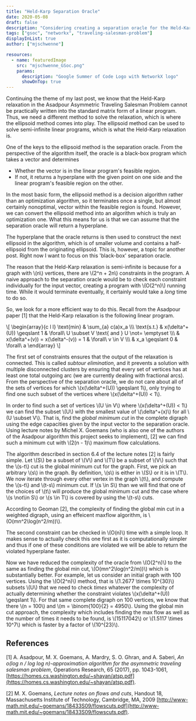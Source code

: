 ```yaml
---
title: "Held-Karp Separation Oracle"
date: 2020-05-08
draft: false
description: "Considering creating a separation oracle for the Held-Karp relaxation"
tags: ["gsoc", "networkx", "traveling-salesman-problem"]
displayInList: true
author: ["mjschwenne"]

resources:
  - name: featuredImage
    src: "mjschwenne_GSoc.png"
    params:
      description: "Google Summer of Code Logo with NetworkX logo"
      showOnTop: true
---
```


Continuing the theme of my last post, we know that the Held-Karp relaxation in the Asadpour Asymmetric Traveling Salesman Problem cannot be practically written into the standard matrix form of a linear program.
Thus, we need a different method to solve the relaxation, which is where the ellipsoid method comes into play.
The ellipsoid method can be used to solve semi-infinite linear programs, which is what the Held-Karp relaxation is.

One of the keys to the ellipsoid method is the separation oracle.
From the perspective of the algorithm itself, the oracle is a black-box program which takes a vector and determines

- Whether the vector is in the linear program's feasible region.
- If not, it returns a hyperplane with the given point on one side and the linear program's feasible region on the other.

In the most basic form, the ellipsoid method is a decision algorithm rather than an optimization algorithm, so it terminates once a single, but almost certainly nonoptimal, vector within the feasible region is found.
However, we can convert the ellipsoid method into an algorithm which is truly an optimization one.
What this means for us is that we can assume that the separation oracle will return a hyperplane.

The hyperplane that the oracle returns is then used to construct the next ellipsoid in the algorithm, which is of smaller volume and contains a half-ellipsoid from the originating ellipsoid.
This is, however, a topic for another post.
Right now I want to focus on this 'black-box' separation oracle.

The reason that the Held-Karp relaxation is semi-infinite is because for a graph with \\(n\\) vertices, there are \\(2^n + 2n\\) constraints in the program.
A naive approach to the separation oracle would be to check each constraint individually for the input vector, creating a program with \\(O(2^n)\\) running time.
While it would terminate eventually, it certainly would take a _long_ time to do so.

So, we look for a more efficient way to do this.
Recall from the Asadpour paper [1] that the Held-Karp relaxation is the following linear program.

\\[
\begin{array}{c l l}
\text{min} & \sum_{a} c(a)x_a \\\\\\
\text{s.t.} & x(\delta^+(U)) \geqslant 1 & \forall\ U \subset V \text{ and } U \not= \emptyset \\\\\\
& x(\delta^+(v)) = x(\delta^-(v)) = 1 & \forall\ v \in V \\\\\\
& x_a \geqslant 0 & \forall\ a
\end{array}
\\]

The first set of constraints ensures that the output of the relaxation is connected.
This is called _subtour elimination_, and it prevents a solution with multiple disconnected clusters by ensuring that every set of vertices has at least one total outgoing arc (we are currently dealing with fractional arcs).
From the perspective of the separation oracle, we do not care about all of the sets of vertices for which \\(x(\delta^+(U)) \geqslant 1\\), only trying to find one such subset of the vertices where \\(x(\delta^+(U)) < 1\\).

In order to find such a set of vertices \\(U \in V\\) where \\(x(\delta^+(U)) < 1\\) we can find the subset \\(U\\) with the smallest value of \\(\delta^+(x)\\) for all \\(U \subset V\\).
That is, find the _global minimum cut_ in the complete digraph using the edge capacities given by the input vector to the separation oracle.
Using lecture notes by Michel X. Goemans (who is also one of the authors of the Asadpour algorithm this project seeks to implement), [2] we can find such a minimum cut with \\(2(n - 1)\\) maximum flow calculations.

The algorithm described in section 6.4 of the lecture notes [2] is fairly simple.
Let \\(S\\) be a subset of \\(V\\) and \\(T\\) be a subset of \\(V\\) such that the \\(s-t\\) cut is the global minimum cut for the graph.
First, we pick an arbitrary \\(s\\) in the graph.
By definition, \\(s\\) is either in \\(S\\) or it is in \\(T\\).
We now iterate through every other vertex in the graph \\(t\\), and compute the \\(s-t\\) and \\(t-s\\) minimum cut.
If \\(s \in S\\) than we will find that one of the choices of \\(t\\) will produce the global minimum cut and the case where \\(s \not\in S\\) or \\(s \in T\\) is covered by using the \\(t-s\\) cuts.

According to Geoman [2], the complexity of finding the global min cut in a weighted digraph, using an effeicent maxflow algorithm, is \\(O(mn^2\log(n^2/m))\\).

The second constraint can be checked in \\(O(n)\\) time with a simple loop.
It makes sense to actually check this one first as it is computationally simpler and thus if one of these conditions are violated we will be able to return the violated hyperplane faster.

Now we have reduced the complexity of the oracle from \\(O(2^n)\\) to the same as finding the global min cut, \\(O(mn^2\log(n^2/m))\\) which is substantially better.
For example, let us consider an initial graph with 100 vertices.
Using the \\(O(2^n)\\) method, that is \\(1.2677 \times 10^{30}\\) subsets \\(U\\) that we need to check _times_ whatever the complexity of actually determining whether the constraint violates \\(x(\delta^+(U)) \geqslant 1\\).
For that same complete digraph on 100 vertices, we know that there \\(n = 100\\) and \\(m = \binom{100}{2} = 4950\\).
Using the global min cut approach, the complexity which includes finding the max flow as well as the number of times it needs to be found, is \\(15117042\\) or \\(1.5117 \times 10^7\\) which is faster by a factor of \\(10^{23}\\).

## References

[1] A. Asadpour, M. X. Goemans, A. Mardry, S. O. Ghran, and A. Saberi, _An o(log n / log log n)-approximation algorithm for the asymmetric traveling salesman problem_, Operations Research, 65 (2017), pp. 1043-1061, [https://homes.cs.washington.edu/~shayan/atsp.pdf](https://homes.cs.washington.edu/~shayan/atsp.pdf).

[2] M. X. Goemans, _Lecture notes on flows and cuts_, Handout 18, Massachusetts Institute of Technology, Cambridge, MA, 2009 [http://www-math.mit.edu/~goemans/18433S09/flowscuts.pdf](http://www-math.mit.edu/~goemans/18433S09/flowscuts.pdf).
